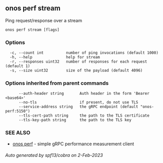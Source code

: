 <!--
SPDX-FileCopyrightText: 2019-present Open Networking Foundation <info@opennetworking.org>

SPDX-License-Identifier: Apache-2.0
-->

## onos perf stream

Ping request/response over a stream

```
onos perf stream [flags]
```

### Options

```
  -c, --count int          number of ping invocations (default 1000)
  -h, --help               help for stream
  -r, --responses uint32   number of responses for each request (default 1)
  -s, --size uint32        size of the payload (default 4096)
```

### Options inherited from parent commands

```
      --auth-header string       Auth header in the form 'Bearer <base64>'
      --no-tls                   if present, do not use TLS
      --service-address string   the gRPC endpoint (default "onos-perf:5150")
      --tls-cert-path string     the path to the TLS certificate
      --tls-key-path string      the path to the TLS key
```

### SEE ALSO

* [onos perf](onos_perf.md)	 - simple gRPC performance measurement client

###### Auto generated by spf13/cobra on 2-Feb-2023
